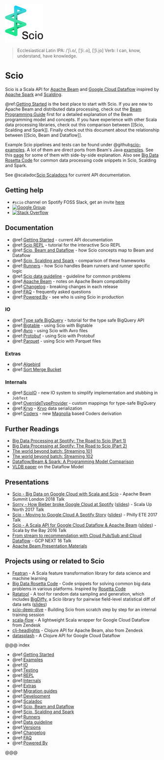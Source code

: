 <img src="images/scio.png" alt="Scio Logo" width="125"/>

> Ecclesiastical Latin IPA: /ˈʃi.o/, [ˈʃiː.o], [ˈʃi.i̯o]
> Verb: I can, know, understand, have knowledge.

# Scio

Scio is a Scala API for [Apache Beam](https://beam.apache.org/) and [Google Cloud Dataflow](https://github.com/GoogleCloudPlatform/DataflowJavaSDK) inspired by [Apache Spark](https://spark.apache.org/) and [Scalding](https://github.com/twitter/scalding).

@ref:[Getting Started](Getting-Started.md) is the best place to start with Scio. If you are new to Apache Beam and distributed data processing, check out the [Beam Programming Guide](https://beam.apache.org/documentation/programming-guide/) first for a detailed explanation of the Beam programming model and concepts. If you have experience with other Scala data processing libraries, check out this comparison between [[Scio, Scalding and Spark]]. Finally check out this document about the relationship between [[Scio, Beam and Dataflow]].

Example Scio pipelines and tests can be found under @github[scio-examples](/scio-examples/src). A lot of them are direct ports from Beam's Java [examples](https://github.com/apache/beam/tree/master/examples). See this [page](https://spotify.github.io/scio/examples/) for some of them with side-by-side explanation. Also see [Big Data Rosetta Code](https://github.com/spotify/big-data-rosetta-code) for common data processing code snippets in Scio, Scalding and Spark.

See @scaladoc[Scio Scaladocs](com.spotify.scio.index)  for current API documentation.

## Getting help
- `#scio` channel on Spotify FOSS Slack, get an invite [here](https://slackin.spotify.com/)
- [![Google Group](https://img.shields.io/badge/Google%20Group-scio--users-blue.svg)](https://groups.google.com/forum/#!forum/scio-users)
- [![Stack Overflow](https://img.shields.io/badge/Stack%20Overflow-spotify--scio-yellow.svg)](https://stackoverflow.com/questions/tagged/spotify-scio)

## Documentation
- @ref:[Getting Started](Getting-Started.md) - current API documentation
- @ref:[Scio REPL](Scio-REPL.md) - tutorial for the interactive Scio REPL
- @ref:[Scio, Beam and Dataflow](Scio,-Beam-and-Dataflow.md) - how Scio concepts map to Beam and Dataflow
- @ref:[Scio, Scalding and Spark](Scio,-Scalding-and-Spark.md) - comparison of these frameworks
- @ref:[Runners](Runners.md) - how Scio handles Beam runners and runner specific logic
- @ref:[Scio data guideline](Scio-data-guideline.md) - guideline for common problems
- @ref:[Apache Beam](Apache-Beam.md) - notes on Apache Beam compatibility
- @ref:[Changelog](Changelog.md) - breaking changes in each release
- @ref:[FAQ](FAQ.md) - frequently asked questions
- @ref:[Powered By](Powered-By.md) - see who is using Scio in production

### IO
  - @ref:[Type safe BigQuery](io/Type-Safe-BigQuery.md) - tutorial for the type safe BigQuery API
  - @ref:[Bigtable](io/Bigtable.md) - using Scio with Bigtable
  - @ref:[Avro](io/Avro.md) - using Scio with Avro files
  - @ref:[Protobuf](io/Protobuf.md) - using Scio with Protobuf
  - @ref:[Parquet](io/Parquet.md) - using Scio with Parquet files

### Extras
  - @ref:[Algebird](extras/Algebird.md)
  - @ref:[Sort Merge Bucket](extras/Sort-Merge-Bucket.md)

### Internals
  - @ref:[ScioIO](internals/ScioIO.md) - new IO system to simplify implementation and stubbing in `JobTest`
  - @ref:[OverrideTypeProvider](internals/OverrideTypeProvider.md) - custom mappings for type-safe BigQuery
  - @ref:[Kryo](internals/Kryo.md) - [Kryo](https://github.com/EsotericSoftware/kryo) data serialization
  - @ref:[Coders](internals/Coders.md) - new [Magnolia](https://github.com/propensive/magnolia) based Coders derivation

## Further Readings
  - [Big Data Processing at Spotify: The Road to Scio (Part 1)](https://labs.spotify.com/2017/10/16/big-data-processing-at-spotify-the-road-to-scio-part-1/)
  - [Big Data Processing at Spotify: The Road to Scio (Part 2)](https://labs.spotify.com/2017/10/23/big-data-processing-at-spotify-the-road-to-scio-part-2/)
  - [The world beyond batch: Streaming 101](https://www.oreilly.com/ideas/the-world-beyond-batch-streaming-101)
  - [The world beyond batch: Streaming 102](https://www.oreilly.com/ideas/the-world-beyond-batch-streaming-102)
  - [Dataflow/Beam & Spark: A Programming Model Comparison](https://cloud.google.com/dataflow/blog/dataflow-beam-and-spark-comparison)
  - [VLDB paper](http://www.vldb.org/pvldb/vol8/p1792-Akidau.pdf) on the Dataflow Model

## Presentations
  - [Scio - Big Data on Google Cloud with Scala and Scio](https://docs.google.com/presentation/d/1F02Lwnqm9H3cGqDQhIZ3gbftyLQSnVMRxX69H_d04OE/edit#slide=id.p4) - Apache Beam Summit London 2018 Talk
  - [Sorry - How Bieber broke Google Cloud at Spotify](https://www.youtube.com/watch?v=1dchSsac3T4) ([slides](https://www.slideshare.net/sinisalyh/sorry-how-bieber-broke-google-cloud-at-spotify)) - Scala Up North 2017 Talk
  - [Scio - Moving to Google Cloud A Spotify Story](https://www.infoq.com/presentations/scio) ([slides](https://www.slideshare.net/sinisalyh/scio-moving-to-google-cloud-a-spotify-story)) - Philly ETE 2017 Talk
  - [Scio - A Scala API for Google Cloud Dataflow & Apache Beam](https://www.youtube.com/watch?v=4wDwVgODyAg) ([slides](https://www.slideshare.net/sinisalyh/scio-a-scala-api-for-google-cloud-dataflow-apache-beam)) - Scala by the Bay 2016 Talk
  - [From stream to recommendation with Cloud Pub/Sub and Cloud Dataflow](https://www.youtube.com/watch?v=xT6tQAIywFQ) - GCP NEXT 16 Talk
  - [Apache Beam Presentation Materials](https://beam.apache.org/contribute/presentation-materials/)

## Projects using or related to Scio
  - [Featran](https://github.com/spotify/featran) - A Scala feature transformation library for data science and machine learning
  - [Big Data Rosetta Code](https://github.com/spotify/big-data-rosetta-code) - Code snippets for solving common big data problems in various platforms. Inspired by [Rosetta Code](https://rosettacode.org/)
  - [Ratatool](https://github.com/spotify/ratatool) - A tool for random data sampling and generation, which includes [BigDiffy](https://github.com/spotify/ratatool/blob/master/ratatool-diffy/src/main/scala/com/spotify/ratatool/diffy/BigDiffy.scala), a Scio library for pairwise field-level statistical diff of data sets ([slides](http://www.lyh.me/slides/bigdiffy.html))
  - [scio-deep-dive](https://github.com/nevillelyh/scio-deep-dive) - Building Scio from scratch step by step for an internal training session
  - [scala-flow](https://github.com/zendesk/scala-flow) - A lightweight Scala wrapper for Google Cloud Dataflow from Zendesk
  - [clj-headlights](https://github.com/zendesk/clj-headlights) - Clojure API for Apache Beam, also from Zendesk
  - [datasplash](https://github.com/ngrunwald/datasplash) - A Clojure API for Google Cloud Dataflow


@@@ index

* @ref:[Getting Started](Getting-Started.md)
* @ref:[Examples](examples.md)
* @ref:[IO](io/index.md)
* @ref:[Testing](Scio-Unit-Tests.md)
* @ref:[REPL](Scio-REPL.md)
* @ref:[Internals](internals/index.md)
* @ref:[Extras](extras/index.md)
* @ref:[Migration guides](migrations/index.md)
* @ref:[Development](dev/index.md)
* @ref:[Scaladoc](scaladoc.md)
* @ref:[Scio, Beam and Dataflow](Scio,-Beam-and-Dataflow.md)
* @ref:[Scio, Scalding and Spark](Scio,-Scalding-and-Spark.md)
* @ref:[Runners](Runners.md)
* @ref:[Data guideline](Scio-data-guideline.md)
* @ref:[Versions](Apache-Beam.md)
* @ref:[Changelog](Changelog.md)
* @ref:[FAQ](FAQ.md)
* @ref:[Powered By](Powered-By.md)

@@@

